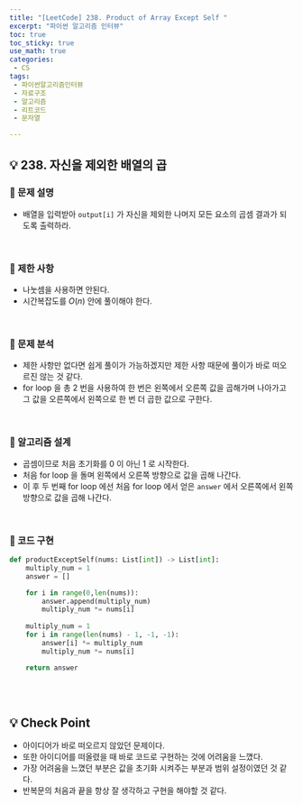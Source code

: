 ```yaml
---
title: "[LeetCode] 238. Product of Array Except Self "
excerpt: "파이썬 알고리즘 인터뷰"
toc: true
toc_sticky: true
use_math: true
categories:
 - CS
tags:
 - 파이썬알고리즘인터뷰
 - 자료구조
 - 알고리즘
 - 리트코드
 - 문자열

---
```

## &#128161; 238. 자신을 제외한 배열의 곱

### &#128204; 문제 설명
- 배열을 입력받아 <code>output[i]</code> 가 자신을 제외한 나머지 모든 요소의 곱셈 결과가 되도록 출력하라.


<br/>

### &#128204; 제한 사항
- 나눗셈을 사용하면 안된다.
- 시간복잡도를 $O(n)$ 안에 풀이해야 한다.

<br/>

### &#128204; 문제 분석
- 제한 사항만 없다면 쉽게 풀이가 가능하겠지만 제한 사항 때문에 풀이가 바로 떠오르진 않는 것 같다.
- for loop 을 총 2 번을 사용하여 한 번은 왼쪽에서 오른쪽 값을 곱해가며 나아가고 그 값을 오른쪽에서 왼쪽으로 한 번 더 곱한 값으로 구한다.

<br/>

### &#128204; 알고리즘 설계
- 곱셈이므로 처음 초기화를 0 이 아닌 1 로 시작한다.
- 처음 for loop 을 돌며 왼쪽에서 오른쪽 방향으로 값을 곱해 나간다.
- 이 후 두 번째 for loop 에선 처음 for loop 에서 얻은 <code>answer</code> 에서 오른쪽에서 왼쪽 방향으로 값을 곱해 나간다.

<br/>

### &#128204; 코드 구현

```python
def productExceptSelf(nums: List[int]) -> List[int]:
    multiply_num = 1
    answer = []

    for i in range(0,len(nums)):
        answer.append(multiply_num)
        multiply_num *= nums[i]
    
    multiply_num = 1
    for i in range(len(nums) - 1, -1, -1):
        answer[i] *= multiply_num
        multiply_num *= nums[i]

    return answer
```

<br/>
<br/>

## &#128161; Check Point
- 아이디어가 바로 떠오르지 않았던 문제이다.
- 또한 아이디어를 떠올렸을 때 바로 코드로 구현하는 것에 어려움을 느꼈다.
- 가장 어려움을 느꼈던 부분은 값을 초기화 시켜주는 부분과 범위 설정이였던 것 같다.
- 반복문의 처음과 끝을 항상 잘 생각하고 구현을 해야할 것 같다.
